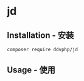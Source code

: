 jd
===================

Installation - 安装
------------

```bash
composer require ddvphp/jd
```

Usage - 使用
-----
